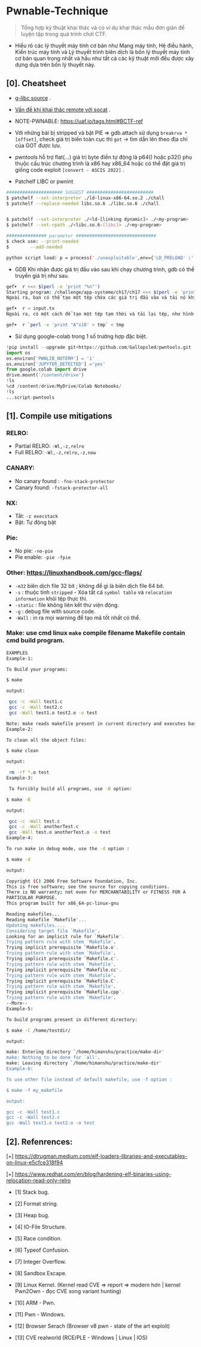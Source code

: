 # Pwnable-Technique

> Tổng hợp kỹ thuật khai thác và có ví dụ khai thác mẫu đơn giản để luyện tập trong quá trình chơi CTF.

- Hiểu rõ các lý thuyết máy tính cơ bản như Mạng máy tính, Hệ điều hành, Kiến trúc máy tính và Lý thuyết trình biên dịch là bốn lý thuyết máy tính cơ bản quan trọng nhất 
và hầu như tất cả các kỹ thuật mới đều được xây dựng dựa trên bốn lý thuyết này.

## [0]. Cheatsheet

- [g-libc source](https://elixir.bootlin.com/glibc/glibc-2.23/source) .
- [Vấn đề khi khai thác remote với socat](https://ir0nstone.gitbook.io/notes/types/stack/exploiting-over-sockets/socat) .
- NOTE-PWNABLE: https://uaf.io/tags.html#BCTF-ref
- Với những bài bị stripped và bật PIE => gdb.attach sử dụng `breakrva *[offset]`, check giá trị biến toàn cục thì `got` -> tìm dần lên theo địa chỉ của GOT được lưu.

- pwntools hỗ trợ flat(...) giá trị byte điền tự động là p64() hoặc p32() phụ thuộc cấu trúc chương trình là x86 hay x86_64 hoặc có thể đặt giá trị giống code exploit `[convert - ASCIS 2022]` .

- Patchelf LIBC or pwnint 
```bash
##################### SUGGEST #########################
$ patchelf --set-interpreter ./ld-linux-x86-64.so.2 ./chall
$ patchelf --replace-needed libc.so.6 ./libc.so.6 ./chall


$ patchelf --set-interpreter ./<ld-[linking dynamic]> ./<my-program>
$ patchelf --set-rpath ./<libc.so.6-[libc]> ./<my-program>

############### parameter ############################## 
$ check use: --print-needed
$        --add-needed

python script load: p = process('./unexploitable',env={'LD_PRELOAD' :'./libc.so.6'}) 
```

- GDB Khi nhận được giá trị đầu vào sau khi chạy chương trình, gdb có thể truyền giá trị như sau.

```bash
gef➤  r <<< $(perl -e 'print "%n"')
Starting program: /challenge/app-systeme/ch17/ch17 <<< $(perl -e 'print "%n"')
Ngoài ra, bạn có thể tạo một tệp chứa các giá trị đầu vào và tải nó khi chương trình được chạy.

gef➤  r < input.tx
Ngoài ra, có một cách để tạo một tệp tạm thời và tải lại tệp, như hình dưới đây, nhưng nó không chắc sẽ được sử dụng.

gef➤  r `perl -e 'print "A"x10' > tmp` < tmp
```

- Sử dụng google-colab trong 1 số trường hợp đặc biệt.

```python
!pip install --upgrade git+https://github.com/Gallopsled/pwntools.git
import os
os.environ['PWNLIB_NOTERM'] = '1'
os.environ['JUPYTER_DETECTED'] ='yes'
from google.colab import drive
drive.mount('/content/drive')
!ls
%cd /content/drive/MyDrive/Colab Notebooks/
!ls
...script-pwntools
```

## [1]. Compile use mitigations
 
### RELRO:
- Partial RELRO: `-Wl,-z,relro`
- Full RELRO: `-Wl,-z,relro,-z,now`

### CANARY:
- No canary found : `-fno-stack-protector`
- Canary found: `-fstack-protector-all`

### NX: 
- Tắt: `-z execstack`
- Bật: Tự động bật

### Pie:
- No pie: `-no-pie`
- Pie enable: `-pie -fpie`

### Other: https://linuxhandbook.com/gcc-flags/
- `-m32` biên dịch file 32 bit ; không để gì là biên dịch file 64 bit.
- `-s` : thuộc tính `stripped` - Xóa tất cả `symbol table` và `relocation information` khỏi tệp thực thi.
- `-static` : file không liên kết thư viện động.
- `-g` : debug file with source code.
- `-Wall` : in ra mọi warning để tạo mã tốt nhất có thể.


### Make: use cmd linux `make` compile filename Makefile contain cmd build program.

```bash
EXAMPLES
Example-1:

To Build your programs:

$ make

output:

 gcc -c -Wall test1.c
 gcc -c -Wall test2.c
 gcc -Wall test1.o test2.o -o test 

Note: make reads makefile present in current directory and executes based on statements in makefile
Example-2:

To clean all the object files:

$ make clean

output:

 rm -rf *.o test
Example-3:

 To forcibly build all programs, use -B option:

$ make -B

output:

 gcc -c -Wall test.c
 gcc -c -Wall anotherTest.c
 gcc -Wall test.o anotherTest.o -o test
Example-4:

To run make in debug mode, use the -d option :

$ make -d

output:

Copyright (C) 2006 Free Software Foundation, Inc.
This is free software; see the source for copying conditions.
There is NO warranty; not even for MERCHANTABILITY or FITNESS FOR A
PARTICULAR PURPOSE.
This program built for x86_64-pc-linux-gnu

Reading makefiles...
Reading makefile `Makefile'...
Updating makefiles....
Considering target file `Makefile'.
Looking for an implicit rule for `Makefile'.
Trying pattern rule with stem `Makefile'.
Trying implicit prerequisite `Makefile.o'.
Trying pattern rule with stem `Makefile'.
Trying implicit prerequisite `Makefile.c'.
Trying pattern rule with stem `Makefile'.
Trying implicit prerequisite `Makefile.cc'.
Trying pattern rule with stem `Makefile'.
Trying implicit prerequisite `Makefile.C'.
Trying pattern rule with stem `Makefile'.
Trying implicit prerequisite `Makefile.cpp'.
Trying pattern rule with stem `Makefile'.
--More--
Example-5:

To build programs present in different directory:

$ make -C /home/testdir/

output:

make: Entering directory `/home/himanshu/practice/make-dir'
make: Nothing to be done for `all'.
make: Leaving directory `/home/himanshu/practice/make-dir'
Example-6:

To use other file instead of default makefile, use -f option :

$ make -f my_makefile

output:

gcc -c -Wall test1.c
gcc -c -Wall test2.c
gcc -Wall test1.o test2.o -o test 
```

## [2]. Refenrences:

[+] https://dtrugman.medium.com/elf-loaders-libraries-and-executables-on-linux-e5cfce318f94

[+] https://www.redhat.com/en/blog/hardening-elf-binaries-using-relocation-read-only-relro

   * [1] Stack bug.

   * [2] Format string.

   * [3] Heap bug.

   * [4] IO-File Structure.

   * [5] Race condition.

   * [6] Typeof Confusion.

   * [7] Integer Overflow.

   * [8] Sandbox Escape.

   * [9] Linux Kernel. (Kernel read CVE => report => modern hơn | kernel Pwn2Own - đọc CVE xong variant hunting)

   * [10] ARM - Pwn.

   * [11] Pwn - Windows.

   * [12] Browser Serach (Browser v8 pwn - state of the art exploit)

   * [13] CVE realworld (RCE/PLE - Windows | Linux | IOS)
